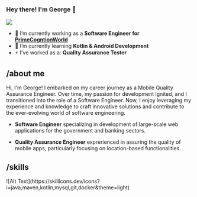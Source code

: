 ### Hey there! I'm George 👋

<img src="https://readme-typing-svg.herokuapp.com?font=Architects+Daughter&color=011819&size=25&center=false&lines=hey!+its+1ssm4;Software+Engineer..;"/>

- 🔭 I’m currently working as a **Software Engineer for [PrimeCogntionWorld](https://www.primecognition.org/)**
- 🌱 I’m currently learning **Kotlin & Android Development**
- ⚡ I've worked as a: **Quality Assurance Tester**


<h2>/about me</h2>
<p>Hi, I'm George! I embarked on my career journey as a Mobile Quality Assurance Engineer.
  Over time, my passion for development ignited, and I transitioned into the role of a Software Engineer.
  Now, I enjoy leveraging my experience and knowledge to craft innovative solutions and contribute to the ever-evolving world of software engineering.</p>

- **Software Engineer**  specializing in development of large-scale web applications for the government and banking sectors.

- **Quality Assurance Engineer** exprerienced in assuring the quality of mobile apps, particularly focusing on location-based functionalities. 


<h2>/skills</h2>
![Alt Text](https://skillicons.dev/icons?i=java,maven,kotlin,mysql,git,docker&theme=light)

